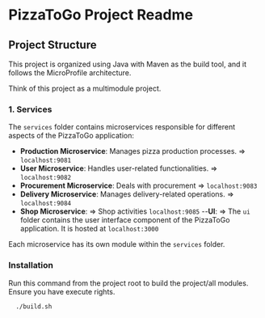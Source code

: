 # PizzaToGo Project Readme

## Project Structure

This project is organized using Java with Maven as the build tool, and it follows the MicroProfile architecture.

Think of this project as a multimodule project.

### 1. Services

The `services` folder contains microservices responsible for different aspects of the PizzaToGo application:

- **Production Microservice**: Manages pizza production processes. => `localhost:9081`
- **User Microservice**: Handles user-related functionalities.  => `localhost:9082`
- **Procurement Microservice**: Deals with procurement => `localhost:9083`
- **Delivery Microservice**: Manages delivery-related operations. => `localhost:9084`
- **Shop Microservice**: => Shop activities `localhost:9085`
--**UI**: => The `ui` folder contains the user interface component of the PizzaToGo application. It is hosted at `localhost:3000`

Each microservice has its own module within the `services` folder.

### Installation

Run this command from the project root to build the project/all modules. 
Ensure you have execute rights. 
```sh
  ./build.sh
```




